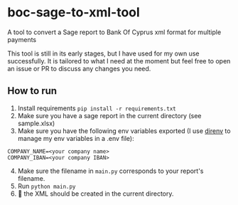 # boc-sage-to-xml-tool
A tool to convert a Sage report to Bank Of Cyprus xml format for multiple payments

This tool is still in its early stages, but I have used for my own use successfully. 
It is tailored to what I need at the moment but feel free to open an issue or PR to discuss any changes you need.


## How to run
1. Install requirements `pip install -r requirements.txt`
2. Make sure you have a sage report in the current directory (see sample.xlsx)
3. Make sure you have the following env variables exported (I use [direnv](https://direnv.net/) to manage my env variables in a .env file):
```
COMPANY_NAME=<your company name>
COMPANY_IBAN=<your company IBAN>
```
4. Make sure the filename in `main.py` corresponds to your report's filename.
5. Run `python main.py`
6. 🎉 the XML should be created in the current directory.


